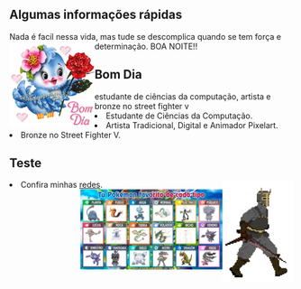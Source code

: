 <h2> Algumas informações rápidas</h2>

Nada é facil nessa vida, mas tude se descomplica quando se tem força e determinação. BOA NOITE!!
<img align="left" src=./4b8274cdd4bb64b7ec094cd5c3d7d306.gif alt="teste" width=30% height=30%/>
<h2> Bom Dia</h2>
estudante de ciências da computação, artista e bronze no street fighter v
    <li> Estudante de Ciências da Computação.</li>
    <li> Artista Tradicional, Digital e Animador Pixelart.</li>
    <li> Bronze no Street Fighter V.</li>

<h2> Teste</h2>
<img align="right" src=./walk.gif alt="teste" width=25% height=25%/>
<li>Confira minhas <a href="https://mazarafa.github.io/">redes</a>.</li>
<img align="right" src=./favoritos.jfif alt="SE VOCE N CONCORDA SAI FORA" width=50% height=50%/>
